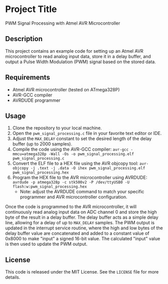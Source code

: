 # Project Title

PWM Signal Processing with Atmel AVR Microcontroller

## Description

This project contains an example code for setting up an Atmel AVR microcontroller to read analog input data, store it in a delay buffer, and output a Pulse Width Modulation (PWM) signal based on the stored data.

## Requirements

- Atmel AVR microcontroller (tested on ATmega328P)
- AVR-GCC compiler
- AVRDUDE programmer

## Usage

1. Clone the repository to your local machine.
2. Open the `pwm_signal_processing.c` file in your favorite text editor or IDE.
3. Adjust the `MAX_DELAY` constant to set the desired length of the delay buffer (up to 2000 samples).
4. Compile the code using the AVR-GCC compiler: `avr-gcc -mmcu=atmega328p -Wall -Os -o pwm_signal_processing.elf pwm_signal_processing.c`
5. Convert the ELF file to a HEX file using the AVR objcopy tool: `avr-objcopy -j .text -j .data -O ihex pwm_signal_processing.elf pwm_signal_processing.hex`
6. Program the HEX file to the AVR microcontroller using AVRDUDE: `avrdude -p atmega328p -c stk500v2 -P /dev/ttyUSB0 -U flash:w:pwm_signal_processing.hex`
   * Note: adjust the AVRDUDE command to match your specific programmer and AVR microcontroller configuration.

Once the code is programmed to the AVR microcontroller, it will continuously read analog input data on ADC channel 0 and store the high byte of the result in a delay buffer. The delay buffer acts as a simple delay line, allowing for a delay of up to `MAX_DELAY` samples. The PWM output is updated in the interrupt service routine, where the high and low bytes of the delay buffer value are concatenated and added to a constant value of 0x8000 to make "input" a signed 16-bit value. The calculated "input" value is then used to update the PWM output.

## License

This code is released under the MIT License. See the `LICENSE` file for more details.
